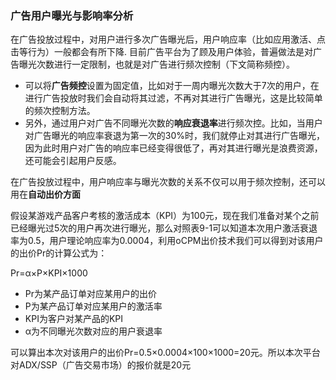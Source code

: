 ### 广告用户曝光与影响率分析
在广告投放过程中，对用户进行多次广告曝光后，用户响应率（比如应用激活、点击等行为）一般都会有所下降. 目前广告平台为了顾及用户体验，普遍做法是对广告曝光次数进行一定限制，也就是对广告进行频次控制（下文简称频控）。

- 可以将**广告频控**设置为固定值，比如对于一周内曝光次数大于7次的用户，在进行广告投放时我们会自动将其过滤，不再对其进行广告曝光，这是比较简单的频次控制方法。
- 另外，通过用户对广告不同曝光次数的**响应衰退率**进行频次控。比如，当用户对广告曝光的响应率衰退为第一次的30%时，我们就停止对其进行广告曝光，因为此时用户对广告的响应率已经变得很低了，再对其进行曝光是浪费资源，还可能会引起用户反感。

在广告投放过程中，用户响应率与曝光次数的关系不仅可以用于频次控制，还可以用在**自动出价方面**

假设某游戏产品客户考核的激活成本（KPI）为100元，现在我们准备对某个之前已经曝光过5次的用户再次进行曝光，那么对照表9-1可以知道本次用户激活衰退率为0.5，用户理论响应率为0.0004，利用oCPM出价技术我们可以得到对该用户的出价Pr的计算公式为：

Pr=α×P×KPI×1000
- Pr为某产品订单对应某用户的出价
- P为某产品订单对应某用户的激活率
- KPI为客户对某产品的KPI
- α为不同曝光次数对应的用户衰退率

可以算出本次对该用户的出价Pr=0.5×0.0004×100×1000=20元。所以本次平台对ADX/SSP（广告交易市场）的报价就是20元
